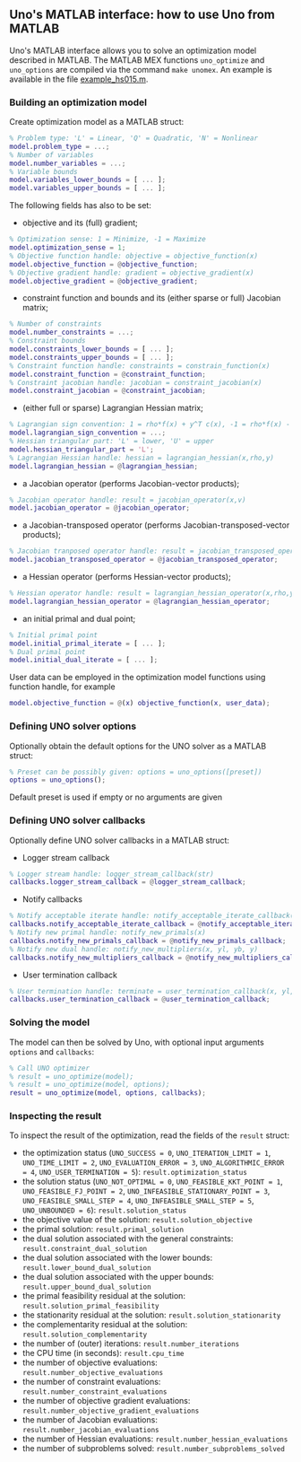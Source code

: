 ## Uno's MATLAB interface: how to use Uno from MATLAB

Uno's MATLAB interface allows you to solve an optimization model described in MATLAB.
The MATLAB MEX functions `uno_optimize` and `uno_options` are compiled via the command `make unomex`.
An example is available in the file [example_hs015.m](example/example_hs015.m).

### Building an optimization model

Create optimization model as a MATLAB struct:

```matlab
% Problem type: 'L' = Linear, 'Q' = Quadratic, 'N' = Nonlinear
model.problem_type = ...;
% Number of variables
model.number_variables = ...;
% Variable bounds
model.variables_lower_bounds = [ ... ]; 
model.variables_upper_bounds = [ ... ];
```

The following fields has also to be set:

- objective and its (full) gradient;
```matlab
% Optimization sense: 1 = Minimize, -1 = Maximize
model.optimization_sense = 1;
% Objective function handle: objective = objective_function(x)
model.objective_function = @objective_function; 
% Objective gradient handle: gradient = objective_gradient(x)
model.objective_gradient = @objective_gradient;
```

- constraint function and bounds and its (either sparse or full) Jacobian matrix;
```matlab
% Number of constraints
model.number_constraints = ...;
% Constraint bounds
model.constraints_lower_bounds = [ ... ];
model.constraints_upper_bounds = [ ... ];
% Constraint function handle: constraints = constrain_function(x)
model.constraint_function = @constraint_function;
% Constraint jacobian handle: jacobian = constraint_jacobian(x)
model.constraint_jacobian = @constraint_jacobian;
```

- (either full or sparse) Lagrangian Hessian matrix;
```matlab
% Lagrangian sign convention: 1 = rho*f(x) + y^T c(x), -1 = rho*f(x) - y^T c(x)
model.lagrangian_sign_convention = ...;
% Hessian triangular part: 'L' = lower, 'U' = upper
model.hessian_triangular_part = 'L';
% Lagrangian Hessian handle: hessian = lagrangian_hessian(x,rho,y)
model.lagrangian_hessian = @lagrangian_hessian;
```

- a Jacobian operator (performs Jacobian-vector products);
```matlab
% Jacobian operator handle: result = jacobian_operator(x,v)
model.jacobian_operator = @jacobian_operator;
```

- a Jacobian-transposed operator (performs Jacobian-transposed-vector products);
```matlab
% Jacobian tranposed operator handle: result = jacobian_transposed_operator(x,v)
model.jacobian_transposed_operator = @jacobian_transposed_operator;
```

- a Hessian operator (performs Hessian-vector products);
```matlab
% Hessian operator handle: result = lagrangian_hessian_operator(x,rho,y,v)
model.lagrangian_hessian_operator = @lagrangian_hessian_operator;
```

- an initial primal and dual point;
```matlab
% Initial primal point
model.initial_primal_iterate = [ ... ];
% Dual primal point
model.initial_dual_iterate = [ ... ];
```

User data can be employed in the optimization model functions using function handle, for example
```matlab
model.objective_function = @(x) objective_function(x, user_data); 
```

### Defining UNO solver options

Optionally obtain the default options for the UNO solver as a MATLAB struct:
```matlab
% Preset can be possibly given: options = uno_options([preset])
options = uno_options();
```

Default preset is used if empty or no arguments are given

### Defining UNO solver callbacks

Optionally define UNO solver callbacks in a MATLAB struct:

- Logger stream callback
```matlab
% Logger stream handle: logger_stream_callback(str)
callbacks.logger_stream_callback = @logger_stream_callback;
```

- Notify callbacks
```matlab
% Notify acceptable iterate handle: notify_acceptable_iterate_callback(x, yl, yb, y, rho, feas, stat, compl)
callbacks.notify_acceptable_iterate_callback = @notify_acceptable_iterate_callback;
% Notify new primal handle: notify_new_primals(x)
callbacks.notify_new_primals_callback = @notify_new_primals_callback;
% Notify new dual handle: notify_new_multipliers(x, yl, yb, y)
callbacks.notify_new_multipliers_callback = @notify_new_multipliers_callback;
```

- User termination callback
```matlab
% User termination handle: terminate = user_termination_callback(x, yl, yb, y, rho, feas, stat, compl)
callbacks.user_termination_callback = @user_termination_callback;
```

### Solving the model

The model can then be solved by Uno, with optional input arguments `options` and `callbacks`:
```matlab
% Call UNO optimizer
% result = uno_optimize(model);
% result = uno_optimize(model, options);
result = uno_optimize(model, options, callbacks);
```

### Inspecting the result

To inspect the result of the optimization, read the fields of the `result` struct:
- the optimization status (`UNO_SUCCESS = 0`, `UNO_ITERATION_LIMIT = 1`, `UNO_TIME_LIMIT = 2`, `UNO_EVALUATION_ERROR = 3`, `UNO_ALGORITHMIC_ERROR = 4`, `UNO_USER_TERMINATION = 5`): `result.optimization_status`
- the solution status (`UNO_NOT_OPTIMAL = 0`, `UNO_FEASIBLE_KKT_POINT = 1`, `UNO_FEASIBLE_FJ_POINT = 2`, `UNO_INFEASIBLE_STATIONARY_POINT = 3`, `UNO_FEASIBLE_SMALL_STEP = 4`, `UNO_INFEASIBLE_SMALL_STEP = 5`, `UNO_UNBOUNDED = 6`): `result.solution_status`
- the objective value of the solution: `result.solution_objective`
- the primal solution: `result.primal_solution`
- the dual solution associated with the general constraints: `result.constraint_dual_solution`
- the dual solution associated with the lower bounds: `result.lower_bound_dual_solution`
- the dual solution associated with the upper bounds: `result.upper_bound_dual_solution`
- the primal feasibility residual at the solution: `result.solution_primal_feasibility`
- the stationarity residual at the solution: `result.solution_stationarity`
- the complementarity residual at the solution: `result.solution_complementarity`
- the number of (outer) iterations: `result.number_iterations`
- the CPU time (in seconds): `result.cpu_time`
- the number of objective evaluations: `result.number_objective_evaluations`
- the number of constraint evaluations: `result.number_constraint_evaluations`
- the number of objective gradient evaluations: `result.number_objective_gradient_evaluations`
- the number of Jacobian evaluations: `result.number_jacobian_evaluations`
- the number of Hessian evaluations: `result.number_hessian_evaluations`
- the number of subproblems solved: `result.number_subproblems_solved`